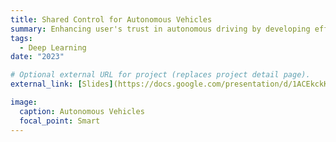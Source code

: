 ```yaml
---
title: Shared Control for Autonomous Vehicles 
summary: Enhancing user's trust in autonomous driving by developing efficient and user friendly human machine interface that predicts the user's intention and prompts for handback.
tags: 
  - Deep Learning
date: "2023"

# Optional external URL for project (replaces project detail page).
external_link: [Slides](https://docs.google.com/presentation/d/1ACEkckK0Mq7e5bqHpRlUfEOYmnppmpK4/edit?usp=sharing&ouid=109852507372496738952&rtpof=true&sd=true)

image:
  caption: Autonomous Vehicles
  focal_point: Smart 
---
```


